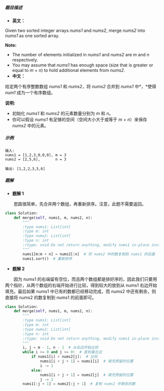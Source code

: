 ##### 题目描述

- **英文：** 

Given two sorted integer arrays *nums1* and *nums2*, merge *nums2* into *nums1* as one sorted array.

**Note:**

- The number of elements initialized in *nums1* and *nums2* are *m* and *n* respectively.
- You may assume that *nums1* has enough space (size that is greater or equal to *m* + *n*) to hold additional elements from *nums2*.
- **中文：** 

给定两个有序整数数组 *nums1* 和 *nums2*，将 *nums2* 合并到 *nums1* 中*，*使得 *num1* 成为一个有序数组。

**说明:**

- 初始化 *nums1* 和 *nums2* 的元素数量分别为 *m* 和 *n*。
- 你可以假设 *nums1* 有足够的空间（空间大小大于或等于 *m + n*）来保存 *nums2* 中的元素。

##### 示例

```
输入:
nums1 = [1,2,3,0,0,0], m = 3
nums2 = [2,5,6],       n = 3

输出: [1,2,2,3,5,6]
```

##### 题解

- **题解 1**

　　思路很简单，先合并两个数组，再重新排序。注意，此题不需要返回。

```python
class Solution:
    def merge(self, nums1, m, nums2, n):
        """
        :type nums1: List[int]
        :type m: int
        :type nums2: List[int]
        :type n: int
        :rtype: void Do not return anything, modify nums1 in-place instead.
        """
        nums1[m:m + n] = nums2[:n]  # 将 nums2 中的数复制到 nums1 的后面
        nums1.sort()  # 重新排序
```

- **题解 2** 

　　因为 nums1 的右端留有空位，而且两个数组都是排好序的，因此我们只要用两个指针，从两个数组的右端开始进行比较，得到较大的放到从 nums1 右边开始填充。最后如果 nums1 中已有的数都已经移动完成，而 nums2 中还有剩余，则直接将 nums2 的数复制到 nums1 的前面即可。

```python
class Solution:
    def merge(self, nums1, m, nums2, n):
        """
        :type nums1: List[int]
        :type m: int
        :type nums2: List[int]
        :type n: int
        :rtype: void Do not return anything, modify nums1 in-place instead.
        """
        i, j = m - 1, n - 1  # 从右边开始比较
        while i >= 0 and j >= 0:  # 直到最左边
            if nums1[i] > nums2[j]:  # 比较
                nums1[i + j + 1] = nums1[i]  # 填充预留的位置
                i -= 1
            else:
                nums1[i + j + 1] = nums2[j]  # 填充预留的位置
                j -= 1
        nums1[:j + 1] = nums2[:j + 1]  # 复制 nums2 中剩余的数
```

